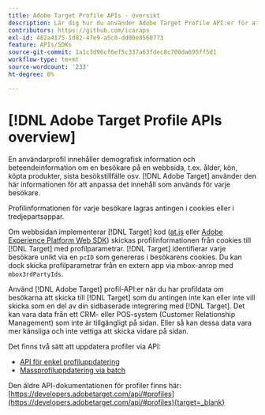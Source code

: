 ```yaml
---
title: Adobe Target Profile APIs - översikt
description: Lär dig hur du använder Adobe Target Profile API:er för att skicka besöksdata till [!DNL Target].
contributors: https://github.com/icaraps
exl-id: 482a4175-1d02-47e9-a5c0-dd00e8560773
feature: APIs/SDKs
source-git-commit: 1a1c3d96cf6ef5c337a63fdec8c700da695ff5d1
workflow-type: tm+mt
source-wordcount: '233'
ht-degree: 0%

---
```


# [!DNL Adobe Target Profile APIs overview]

En användarprofil innehåller demografisk information och beteendeinformation om en besökare på en webbsida, t.ex. ålder, kön, köpta produkter, sista besökstillfälle osv. [!DNL Adobe Target] använder den här informationen för att anpassa det innehåll som används för varje besökare.

Profilinformationen för varje besökare lagras antingen i cookies eller i tredjepartsappar.

Om webbsidan implementerar [!DNL Target] kod ([at.js](/help/dev/implement/client-side/atjs/how-atjs-works/overview.md) eller [Adobe Experience Platform Web SDK](/help/dev/implement/client-side/aep-web-sdk.md)) skickas profilinformationen från cookies till [!DNL Target] med profilparametrar. [!DNL Target] identifierar varje besökare unikt via en `pcID` som genereras i besökarens cookies. Du kan dock skicka profilparametrar från en extern app via mbox-anrop med `mbox3rdPartyIds`.

Använd [!DNL Adobe Target] profil-API:er när du har profildata om besökarna att skicka till [!DNL Target] som du antingen inte kan eller inte vill skicka som en del av din sidbaserade integrering med [!DNL Target]. Det kan vara data från ett CRM- eller POS-system (Customer Relationship Management) som inte är tillgängligt på sidan. Eller så kan dessa data vara mer känsliga och inte vettiga att skicka vidare på sidan.

Det finns två sätt att uppdatera profiler via API:

* [API för enkel profiluppdatering](/help/dev/administer/profile-api/profile-single-api.md)
* [Massprofiluppdatering via batch](/help/dev/administer/profile-api/profile-bulk-api.md)

Den äldre API-dokumentationen för profiler finns här: [https://developers.adobetarget.com/api/#profiles](https://developers.adobetarget.com/api/#profiles){target=_blank}

